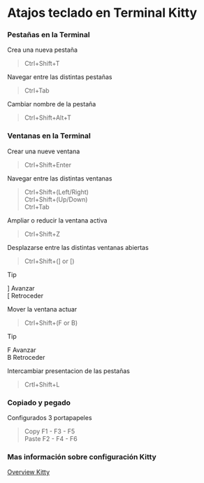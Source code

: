 # Atajos teclado en Terminal Kitty

### Pestañas en la Terminal

Crea una nueva pestaña

> Ctrl+Shift+T

Navegar entre las distintas pestañas

> Ctrl+Tab

Cambiar nombre de la pestaña

> Ctrl+Shift+Alt+T

### Ventanas en la Terminal

Crear una nueve ventana

> Ctrl+Shift+Enter

Navegar entre las distintas ventanas

> Ctrl+Shift+(Left/Right)\
> Ctrl+Shift+(Up/Down)\
> Ctrl+Tab

Ampliar o reducir la ventana activa

> Ctrl+Shift+Z

Desplazarse entre las distintas ventanas abiertas

> Ctrl+Shift+(] or [)

> [!TIP]
> ] Avanzar\
> [ Retroceder

Mover la ventana actuar

> Ctrl+Shift+(F or B)

> [!TIP]
> F Avanzar\
> B Retroceder

Intercambiar presentacion de las pestañas

> Crtl+Shift+L

### Copiado y pegado

Configurados 3 portapapeles

> Copy  F1 - F3 - F5\
> Paste F2 - F4 - F6


### Mas información sobre configuración Kitty

[Overview Kitty](https://sw.kovidgoyal.net/kitty/overview/)

